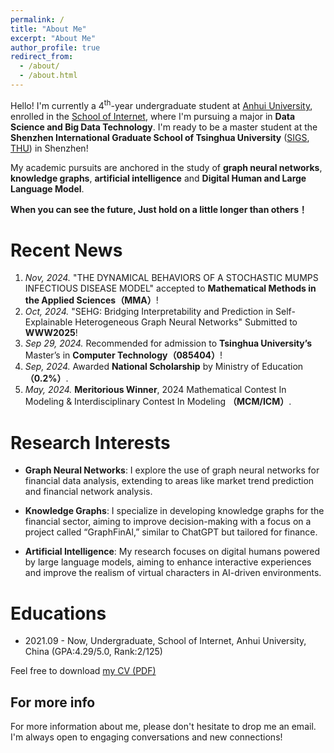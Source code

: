 ```yaml
---
permalink: /
title: "About Me"
excerpt: "About Me"
author_profile: true
redirect_from: 
  - /about/
  - /about.html
---
```


Hello! I'm currently a 4<sup>th</sup>-year undergraduate student at [Anhui University](https://www.ahu.edu.cn/), enrolled in the [School of Internet](https://si.ahu.edu.cn/), where I'm pursuing a major in **Data Science and Big Data Technology**. I'm ready to be a master student at the **Shenzhen International Graduate School of Tsinghua University** ([SIGS](https://www.sigs.tsinghua.edu.cn/), [THU](https://www.tsinghua.edu.cn/)) in Shenzhen!

My academic pursuits are anchored in the study of **graph neural networks**, **knowledge graphs**, **artificial intelligence** and **Digital Human and Large Language Model**. 

**When you can see the future, Just hold on a little longer than others！**

Recent News
======
1. *Nov, 2024.* "THE DYNAMICAL BEHAVIORS OF A STOCHASTIC MUMPS INFECTIOUS DISEASE MODEL" accepted to **Mathematical Methods in the Applied Sciences（MMA）**!
2. *Oct, 2024.* "SEHG: Bridging Interpretability and Prediction in Self-Explainable Heterogeneous Graph Neural Networks" Submitted to **WWW2025**!
3. *Sep 29, 2024.* Recommended for admission to **Tsinghua University’s** Master’s in **Computer Technology（085404）**!
4. *Sep, 2024.* Awarded **National Scholarship** by Ministry of Education **（0.2%）**.
5. *May, 2024.* **Meritorious Winner**, 2024 Mathematical Contest In Modeling & Interdisciplinary Contest In Modeling **（MCM/ICM）**.
<!-- 6. *Nov, 2023.* **National Second Prize**, ChinaUndergraduate Mathematical Contest in Modelling（CUMCM）. -->
<!-- 7. *Oct, 2023.* Awarded **National Scholarship** by Ministry of Education（0.2%）. -->

Research Interests
======
- **Graph Neural Networks**: I explore the use of graph neural networks for financial data analysis, extending to areas like market trend prediction and financial network analysis.

- **Knowledge Graphs**: I specialize in developing knowledge graphs for the financial sector, aiming to improve decision-making with a focus on a project called “GraphFinAl,” similar to ChatGPT but tailored for finance.

- **Artificial Intelligence**: My research focuses on digital humans powered by large language models, aiming to enhance interactive experiences and improve the realism of virtual characters in AI-driven environments.

Educations
======
- 2021.09 - Now, Undergraduate, School of Internet, Anhui University, China (GPA:4.29/5.0, Rank:2/125)

Feel free to download [my CV (PDF)](/files/XiuyangWu's_CV.pdf)

For more info
------
For more information about me, please don't hesitate to drop me an email. I'm always open to engaging conversations and new connections!

<script type="text/javascript" id="clustrmaps" src="//clustrmaps.com/map_v2.js?d=iWZNlAh7-GBW2ofRciRtIPLAhdYW39-yf2XFem63TQU&cl=ffffff&w=a"></script>

